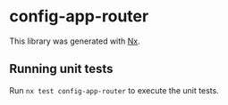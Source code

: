 # config-app-router

This library was generated with [Nx](https://nx.dev).

## Running unit tests

Run `nx test config-app-router` to execute the unit tests.
